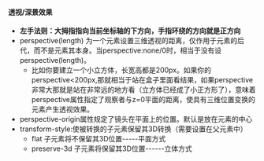 #### 透视/深景效果

- **左手法则：大拇指指向当前坐标轴的下方向，手指环绕的方向就是正方向**
- perspective(length)  为一个元素设置三维透视的距离，仅作用于元素的后代，而不是元素其本身。当perspective:none/0时，相当于没有设perspective(length)。
  - 比如你要建立一个小立方体，长宽高都是200px。如果你的perspective<200px,那就相当于站在盒子里面看结果，如果perspective非常大那就是站在非常远的地方看（立方体已经成了小正方形了），意味着perspective属性指定了观察者与z=0平面的距离，使具有三维位置变换的元素产生透视效果。
- perspective-origin属性规定了镜头在平面上的位置。默认是放在元素的中心
- transform-style:使被转换的子元素保留其3D转换（需要设置在父元素中）
  - flat 子元素将不保留其3D位置-----平面方式
  - preserve-3d    子元素将保留其3D位置------立体方式

